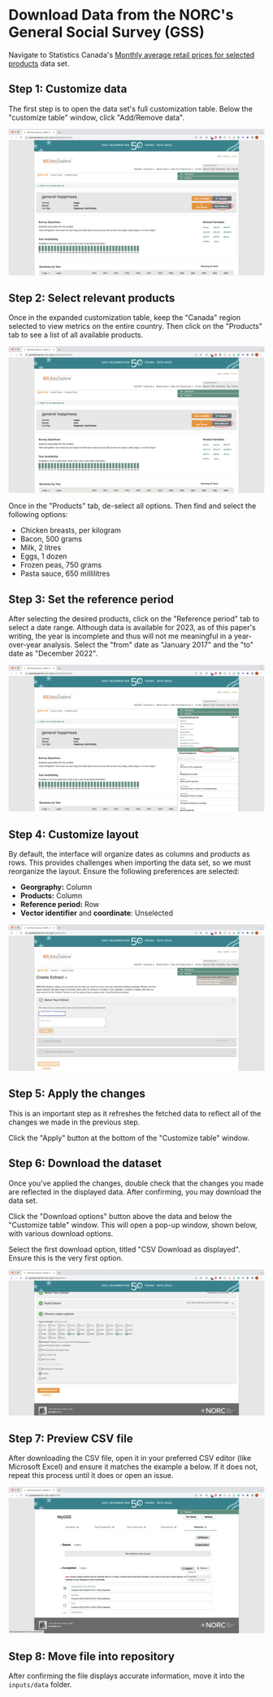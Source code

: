 # Download Data from the NORC's General Social Survey (GSS)
Navigate to Statistics Canada's [Monthly average retail prices for selected products](https://www150.statcan.gc.ca/t1/tbl1/en/tv.action?pid=1810024501) data set. 


## Step 1: Customize data
The first step is to open the data set's full customization table. Below the "customize table" window, click "Add/Remove data". 

[![Step 1](https://raw.githubusercontent.com/seb646/happiness-and-altruism/main/guides/images/00-01-dataset.png)](https://raw.githubusercontent.com/seb646/happiness-and-altruism/main/guides/images/00-01-dataset.png)

## Step 2: Select relevant products
Once in the expanded customization table, keep the "Canada" region selected to view metrics on the entire country. Then click on the "Products" tab to see a list of all available products.

[![Step 2: Add data sets to "Extracts"](https://raw.githubusercontent.com/seb646/happiness-and-altruism/main/guides/images/00-01-dataset.png)](https://raw.githubusercontent.com/seb646/happiness-and-altruism/main/guides/images/00-01-dataset.png)

Once in the "Products" tab, de-select all options. Then find and select the following options:

- Chicken breasts, per kilogram
- Bacon, 500 grams
- Milk, 2 litres
- Eggs, 1 dozen
- Frozen peas, 750 grams
- Pasta sauce, 650 millilitres

## Step 3: Set the reference period
After selecting the desired products, click on the "Reference period" tab to select a date range. Although data is available for 2023, as of this paper's writing, the year is incomplete and thus will not me meaningful in a year-over-year analysis. Select the "from" date as "January 2017" and the "to" date as "December 2022". 

[![Step 3: Create extract](https://raw.githubusercontent.com/seb646/happiness-and-altruism/main/guides/images/00-02-view_extracts.png)](https://raw.githubusercontent.com/seb646/happiness-and-altruism/main/guides/images/00-02-view_extracts.png)

## Step 4: Customize layout
By default, the interface will organize dates as columns and products as rows. This provides challenges when importing the data set, so we must reorganize the layout. Ensure the following preferences are selected: 

- **Georgraphy:** Column
- **Products:** Column
- **Reference period:** Row
- **Vector identifier** and **coordinate**: Unselected

[![Step 4: Name extract](https://raw.githubusercontent.com/seb646/happiness-and-altruism/main/guides/images/00-03-create_extract.png)](https://raw.githubusercontent.com/seb646/happiness-and-altruism/main/guides/images/00-03-create_extract.png)

## Step 5: Apply the changes
This is an important step as it refreshes the fetched data to reflect all of the changes we made in the previous step. 

Click the "Apply" button at the bottom of the "Customize table" window. 

## Step 6: Download the dataset
Once you've applied the changes, double check that the changes you made are reflected in the displayed data. After confirming, you may download the data set. 

Click the "Download options" button above the data and below the "Customize table" window. This will open a pop-up window, shown below, with various download options.

Select the first download option, titled "CSV Download as displayed". Ensure this is the very first option. 

[![Step 6: Set extract output options](https://raw.githubusercontent.com/seb646/happiness-and-altruism/main/guides/images/00-05-extract_output_options.png)](https://raw.githubusercontent.com/seb646/happiness-and-altruism/main/guides/images/00-05-extract_output_options.png) 

## Step 7: Preview CSV file 
After downloading the CSV file, open it in your preferred CSV editor (like Microsoft Excel) and ensure it matches the example a below. If it does not, repeat this process until it does or open an issue. 

[![Step 7: Download extract](https://raw.githubusercontent.com/seb646/happiness-and-altruism/main/guides/images/00-06-download_extract.png)](https://raw.githubusercontent.com/seb646/happiness-and-altruism/main/guides/images/00-06-download_extract.png)

## Step 8: Move file into repository
After confirming the file displays accurate information, move it into the `inputs/data` folder. 